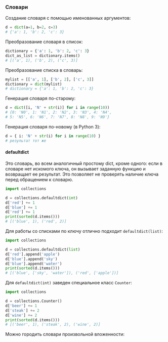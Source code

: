 ### Словари

Создание словаря с помощью именованных аргументов:

```python
d = dict(a=1, b=2, c=3)
# {'a': 1, 'b': 2, 'c': 3}
```

Преобразование словаря в список:

```python
dictionary = {'a': 1, 'b': 2, 'c': 3}
dict_as_list = dictionary.items()
# [('a', 1), ('b', 2), ('c', 3)] 
```

Преобразование списка в словарь:

```python
mylist = [['a', 1], ['b', 2], ['c', 3]]
dictionary = dict(mylist)
# dictionary = {'a': 1, 'b': 2, 'c': 3} 
```

Генерация словаря по-старому:

```python
d = dict([i, 'N' + str(i)] for i in range(10))
# {0: 'N0', 1: 'N1', 2: 'N2', 3: 'N3', 4: 'N4', 
# 5: 'N5', 6: 'N6', 7: 'N7', 8: 'N8', 9: 'N9'}
```

Генерация словаря по-новому (в Python 3):

```python
d = { i: 'N' + str(i) for i in range(10) }
# результат тот же
```

#### defaultdict

Это словарь, во всем аналогичный простому dict, кроме одного: если в словаре нет искомого ключа, он вызывает заданную функцию и возвращает ее результат. Это позволяет не проверять наличие ключа перед обращением к словарю.

```python
import collections

d = collections.defaultdict(int)
d['red'] += 1
d['blue'] += 1
d['red'] += 1
print(sorted(d.items()))
# [('blue', 1), ('red', 2)]
```

Для работы со списками по ключу отлично подходит `defaultdict(list)`:

```python
import collections

d = collections.defaultdict(list)
d['red'].append('apple')
d['blue'].append('sky')
d['blue'].append('water')
print(sorted(d.items()))
# [('blue', ['sky', 'water']), ('red', ['apple'])]
```

Для `defaultdict(int)` заведен специальное класс `Counter`:

```python
import collections

d = collections.Counter()
d['beer'] += 1
d['steak'] += 2
d['wine'] += 2
print(sorted(d.items()))
# [('beer', 1), ('steak', 2), ('wine', 2)]
```

Можно городить словари произвольной вложенности:

